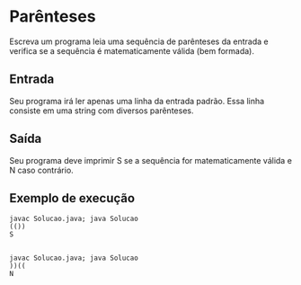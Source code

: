 # Parênteses

Escreva um programa leia uma sequência de parênteses da entrada e verifica se a sequência é matematicamente válida (bem formada).

## Entrada

Seu programa irá ler apenas uma linha da entrada padrão. Essa linha consiste em uma string com diversos parênteses.

## Saída

Seu programa deve imprimir S se a sequência for matematicamente válida e N caso contrário.

## Exemplo de execução

	javac Solucao.java; java Solucao
	(())
	S
	
	
	javac Solucao.java; java Solucao
	))((
	N
